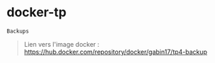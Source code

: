 # docker-tp

    Backups 
> Lien vers l'image docker : https://hub.docker.com/repository/docker/gabin17/tp4-backup
